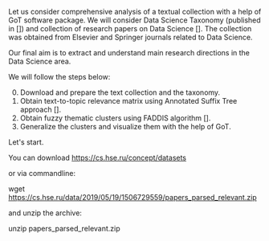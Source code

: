 Let us consider comprehensive analysis of a textual collection with a help of GoT software package. We will consider Data Science Taxonomy (published in []) and collection of research papers on Data Science []. The collection was obtained from Elsevier and Springer journals related to Data Science.

Our final aim is to extract and understand main research directions in the Data Science area.

We will follow the steps below:

0. Download and prepare the text collection and the taxonomy.
1. Obtain text-to-topic relevance matrix using Annotated Suffix Tree approach [].
2. Obtain fuzzy thematic clusters using FADDIS algorithm [].
3. Generalize the clusters and visualize them with the help of GoT.

Let's start.



You can download https://cs.hse.ru/concept/datasets

or via commandline:

wget https://cs.hse.ru/data/2019/05/19/1506729559/papers_parsed_relevant.zip

and unzip the archive:

unzip papers_parsed_relevant.zip
